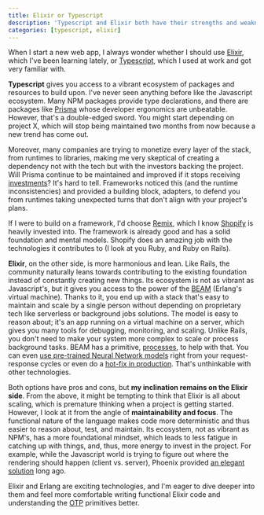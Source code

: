 ```yaml
---
title: Elixir or Typescript
description: 'Typescript and Elixir both have their strengths and weaknesses. While Typescript offers a vibrant ecosystem of resources, Elixir provides a more harmonious and lean approach to development, with a strong focus on maintainability and scalability thanks to the power of the BEAM. Ultimately, the choice between the two will depend on your project's needs and priorities.'
categories: [typescript, elixir]
---
```


When I start a new web app,
I always wonder whether I should use [Elixir](https://elixir-lang.org/),
which I've been learning lately,
or [Typescript](https://www.typescriptlang.org/), which I used at work and got very familiar with.

**Typescript** gives you access to a vibrant ecosystem of packages and resources to build upon.
I've never seen anything before like the Javascript ecosystem.
Many NPM packages provide type declarations, and there are packages like [Prisma](https://www.prisma.io) whose developer ergonomics are unbeatable.
However,
that's a double-edged sword.
You might start depending on project X,
which will stop being maintained two months from now because a new trend has come out.

Moreover, many companies are trying to monetize every layer of the stack, from runtimes to libraries, making me very skeptical of creating a dependency not with the tech but with the investors backing the project.
Will Prisma continue to be maintained and improved if it stops receiving [investments](https://www.prisma.io/blog/series-b-announcement-v8t12ksi6x)?
It's hard to tell.
Frameworks noticed this (and the runtime inconsistencies) and provided a building block,
adapters,
to defend you from runtimes taking unexpected turns that don't align with your project's plans.

If I were to build on a framework,
I'd choose [Remix](http://remix.run/),
which I know [Shopify](https://shopify.com) is heavily invested into.
The framework is already good and has a solid foundation and mental models.
Shopify does an amazing job with the technologies it contributes to (I look at you Ruby, and Ruby on Rails).

**Elixir**, on the other side, is more harmonious and lean.
Like Rails, the community naturally leans towards contributing to the existing foundation instead of constantly creating new things.
Its ecosystem is not as vibrant as Javascript's,
but it gives you access to the power of the [BEAM](https://en.wikipedia.org/wiki/BEAM_(Erlang_virtual_machine)) (Erlang's virtual machine).
Thanks to it, you end up with a stack that's easy to maintain and scale by a single person without depending on proprietary tech like serverless or background jobs solutions.
The model is easy to reason about; it's an app running on a virtual machine on a server,
which gives you many tools for debugging, monitoring, and scaling.
Unlike Rails,
you don't need to make your system more complex to scale or process background tasks.
BEAM has a primitive,
[processes](https://www.erlang.org/doc/reference_manual/processes.html),
to help with that.
You can even [use pre-trained Neural Network models](https://github.com/elixir-nx/bumblebee) right from your request-response cycles or even do a [hot-fix in production](https://www.youtube.com/watch?v=JvBT4XBdoUE).
That's unthinkable with other technologies.

Both options have pros and cons, but **my inclination remains on the Elixir side**.
From the above,
it might be tempting to think that Elixir is all about scaling,
which is premature thinking when a project is getting started.
However,
I look at it from the angle of **maintainability and focus**.
The functional nature of the language makes code more deterministic and thus easier to reason about, test, and maintain.
Its ecosystem,
not as vibrant as NPM's,
has a more foundational mindset,
which leads to less fatigue in catching up with things, and, thus, more energy to invest in the project.
For example, while the Javascript world is trying to figure out where the rendering should happen (client vs. server), Phoenix provided [an elegant solution](https://hexdocs.pm/phoenix_live_view/Phoenix.LiveView.html) long ago.

Elixir and Erlang are exciting technologies, and I'm eager to dive deeper into them and feel more comfortable writing functional Elixir code and understanding the [OTP](https://serokell.io/blog/elixir-otp-guide) primitives better.
